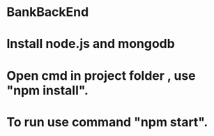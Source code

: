 # BankBackEnd
# Install node.js and mongodb
# Open cmd in project folder , use "npm install".
# To run use command "npm start".
